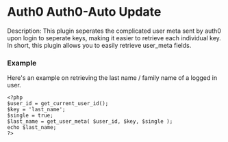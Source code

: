 # Auth0 Auth0-Auto Update
Description: This plugin seperates the complicated user meta sent by auth0 upon login to seperate keys, making it easier to retrieve each individual key. In short, this plugin allows you to easily retrieve user_meta fields.

### Example
Here's an example on retrieving the last name / family name of a logged in user.
```
<?php
$user_id = get_current_user_id();
$key = 'last_name';
$single = true;
$last_name = get_user_meta( $user_id, $key, $single );
echo $last_name;
?>
```
